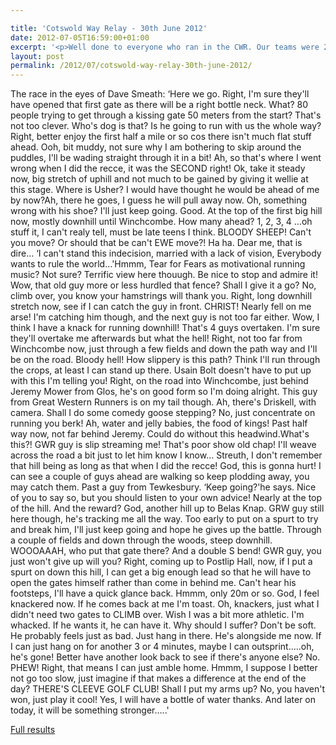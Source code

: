```yaml
---

title: 'Cotswold Way Relay - 30th June 2012'
date: 2012-07-05T16:59:00+01:00
excerpt: '<p>Well done to everyone who ran in the CWR. Our teams were 2nd, 19th and 37th out of 44, so a massive well done (for comparison last year we had two teams which came 5th and 25th). Also some really good individual performances including Laura finishing 1st woman on leg 1, ....</p>'
layout: post
permalink: /2012/07/cotswold-way-relay-30th-june-2012/
---
```

</p> 

The race in the eyes of Dave Smeath: &#8216;Here we go. Right, I'm sure they'll have opened that first gate as there will be a right bottle neck. What? 80 people trying to get through a kissing gate 50 meters from the start? That's not too clever. Who's dog is that? Is he going to run with us the whole way? Right, better enjoy the first half a mile or so cos there isn't much flat stuff ahead. Ooh, bit muddy, not sure why I am bothering to skip around the puddles, I'll be wading straight through it in a bit! Ah, so that's where I went wrong when I did the recce, it was the SECOND right! Ok, take it steady now, big stretch of uphill and not much to be gained by giving it wellie at this stage. Where is Usher? I would have thought he would be ahead of me by now?Ah, there he goes, I guess he will pull away now. Oh, something wrong with his shoe? I'll just keep going. Good. At the top of the first big hill now, mostly downhill until Winchcombe. How many ahead? 1, 2, 3, 4 &#8230;oh stuff it, I can't realy tell, must be late teens I think. BLOODY SHEEP! Can't you move? Or should that be can't EWE move?! Ha ha. Dear me, that is dire&#8230; &#8216;I can't stand this indecision, married with a lack of vision, Everybody wants to rule the world&#8230;'Hmmm, Tear for Fears as motivational running music? Not sure? Terrific view here thouugh. Be nice to stop and admire it! Wow, that old guy more or less hurdled that fence? Shall I give it a go? No, climb over, you know your hamstrings will thank you. Right, long downhill stretch now, see if I can catch the guy in front. CHRIST! Nearly fell on me arse! I'm catching him though, and the next guy is not too far either. Wow, I think I have a knack for running downhill! That's 4 guys overtaken. I'm sure they'll overtake me afterwards but what the hell! Right, not too far from Winchcombe now, just through a few fields and down the path way and I'll be on the road. Bloody hell! How slippery is this path? Think I'll run through the crops, at least I can stand up there. Usain Bolt doesn't have to put up with this I'm telling you! Right, on the road into Winchcombe, just behind Jeremy Mower from Glos, he's on good form so I'm doing alright. This guy from Great Western Runners is on my tail though. Ah, there's Driskell, with camera. Shall I do some comedy goose stepping? No, just concentrate on running you berk! Ah, water and jelly babies, the food of kings! Past half way now, not far behind Jeremy. Could do without this headwind.What's this?! GWR guy is slip streaming me! That's poor show old chap! I'll weave across the road a bit just to let him know I know&#8230; Streuth, I don't remember that hill being as long as that when I did the recce! God, this is gonna hurt! I can see a couple of guys ahead are walking so keep plodding away, you may catch them. Past a guy from Tewkesbury. &#8216;Keep going?'he says. Nice of you to say so, but you should listen to your own advice! Nearly at the top of the hill. And the reward? God, another hill up to Belas Knap. GRW guy still here though, he's tracking me all the way. Too early to put on a spurt to try and break him, I'll just keep going and hope he gives up the battle. Through a couple of fields and down through the woods, steep downhill. WOOOAAAH, who put that gate there? And a double S bend! GWR guy, you just won't give up will you? Right, coming up to Postlip Hall, now, if I put a spurt on down this hill, I can get a big enough lead so that he will have to open the gates himself rather than come in behind me. Can't hear his footsteps, I'll have a quick glance back. Hmmm, only 20m or so. God, I feel knackered now. If he comes back at me I'm toast. Oh, knackers, just what I didn't need two gates to CLIMB over. Wish I was a bit more athletic. I'm whacked. If he wants it, he can have it. Why should I suffer? Don't be soft. He probably feels just as bad. Just hang in there. He's alongside me now. If I can just hang on for another 3 or 4 minutes, maybe I can outsprint&#8230;..oh, he's gone! Better have another look back to see if there's anyone else? No. PHEW! Right, that means I can just amble home. Hmmm, I suppose I better not go too slow, just imagine if that makes a difference at the end of the day? THERE'S CLEEVE GOLF CLUB! Shall I put my arms up? No, you haven't won, just play it cool! Yes, I will have a bottle of water thanks. And later on today, it will be something stronger&#8230;..'

<a href="https://www.cotswoldwayrelay.co.uk/2012Results/2012Results.htm" target="_blank" rel="nofollow">Full results</a></p>
